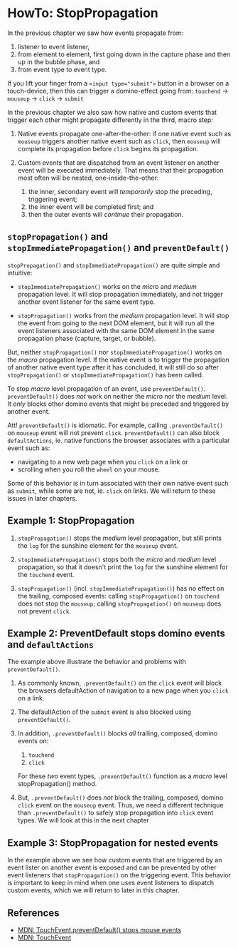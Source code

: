 # HowTo: StopPropagation

In the previous chapter we saw how events propagate from:

1. listener to event listener,
2. from element to element, first going down in the capture phase and then up in the bubble phase, and
3. from event type to event type.

If you lift your finger from a `<input type="submit">` button in a browser on a touch-device, then this can trigger a domino-effect going from:
`touchend` -> `mouseup` -> `click` -> `submit`

In the previous chapter we also saw how native and custom events that trigger each other might propagate differently in the third, macro step:
1. Native events propagate one-after-the-other: if one native event such as `mouseup` triggers another native event such as `click`, then `mouseup` will complete its propagation before `click` begins its propagation.

2. Custom events that are dispatched from an event listener on another event will be executed immediately. That means that their propagation most often will be nested, one-inside-the-other:
   1. the inner, secondary event will *temporarily* stop the preceding, triggering event;
   2. the inner event will be completed first; and
   3. then the outer events will *continue* their propagation.

## `stopPropagation()` and `stopImmediatePropagation()` and `preventDefault()`

`stopPropagation()` and `stopImmediatePropagation()` are quite simple and intuitive:

 * `stopImmediatePropagation()` works on the *micro* and *medium* propagation level. 
   It will stop propagation immediately, and not trigger another event listener for the same event type.
   
 * `stopPropagation()` works from the *medium* propagation level. 
   It will stop the event from going to the next DOM element, but it will run all the event listeners
   associated with the same DOM element in the same propagation phase (capture, target, or bubble).
   
But, neither `stopPropagation()` nor `stopImmediatePropagation()` works on the *macro* propagation level. If the native event is to trigger the propagation of another native event type after it has concluded, it will still do so after `stopPropagation()` or `stopImmediatePropagation()` has been called.

To stop *macro* level propagation of an event, use `preventDefault()`. `preventDefault()` does *not* work on neither the *micro* nor the *medium* level. 
It *only* blocks other domino events that might be preceded and triggered by another event.

Att! `preventDefault()` is idiomatic. For example, calling `.preventDefault()` on `mouseup` event will 
not prevent `click`. `preventDefault()` can also block `defaultActions`, ie. native functions the 
browser associates with a particular event such as:
 * navigating to a new web page when you `click` on a link or 
 * scrolling when you roll the `wheel` on your mouse.

Some of this behavior is in turn associated with their own native event such as `submit`, 
while some are not, ie. `click` on links. We will return to these issues in later chapters.

## Example 1: StopPropagation

<code-demo src="demo/StopPropagation.html"></code-demo>

1. `stopPropagation()` stops the *medium* level propagation, but still prints the `log` for the
   sunshine element for the `mouseup` event.
   
2. `stopImmediatePropagation()` stops both the *micro* and *medium* level propagation, so that it
   doesn't print the `log` for the sunshine element for the `touchend` event.

3. `stopPropagation()` (incl. `stopImmediatePropagation()`) has no effect on the trailing, composed
   events: calling `stopPropagation()` on `touchend` does not stop the `mouseup`;
   calling `stopPropagation()` on `mouseup` does not prevent `click`.
   
## Example 2: PreventDefault stops domino events and `defaultActions`

<code-demo src="demo/PreventDefault.html"></code-demo>

The example above illustrate the behavior and problems with `preventDefault()`.

1. As commonly known, `.preventDefault()` on the `click` event will block the browsers defaultAction 
   of navigation to a new page when you `click` on a link.
   
2. The defaultAction of the `submit` event is also blocked using `preventDefault()`.

3. In addition, `.preventDefault()` blocks *all* trailing, composed, domino events on:
   1. `touchend`
   2. `click`
   
   For these *two* event types, `.preventDefault()` function as a *macro* level stopPropagation()
   method.
   
4. But, `.preventDefault()` does *not* block the trailing, composed, domino `click` event on
   the `mouseup` event. Thus, we need a different technique than `.preventDefault()` to safely
   stop propagation into `click` event types. We will look at this in the next chapter

## Example 3: StopPropagation for nested events

<code-demo src="demo/StopEcho.html"></code-demo>

In the example above we see how custom events that are triggered by an event lister on another event 
is exposed and can be prevented by other event listeners that `stopPropagation()` on the triggering
event. This behavior is important to keep in mind when one uses event listeners to dispatch custom
events, which we will return to later in this chapter.

## References

 * [MDN: TouchEvent.preventDefault() stops mouse events](https://developer.mozilla.org/en-US/docs/Web/API/Touch_events#Setting_up_the_event_handlers)
 * [MDN: TouchEvent](https://developer.mozilla.org/en-US/docs/Web/API/TouchEvent)